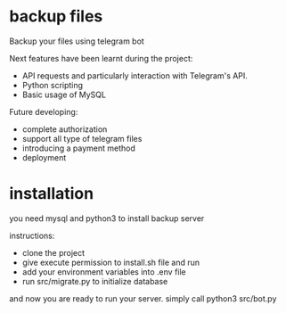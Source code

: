 # backup files
Backup your files using telegram bot

Next features have been learnt during the project:

* API requests and particularly interaction with Telegram's API.
* Python scripting
* Basic usage of MySQL

Future developing:
* complete authorization
* support all type of telegram files
* introducing a payment method
* deployment

# installation 

you need mysql and python3 to install backup server 

instructions:
* clone the project
* give execute permission to install.sh file and run
* add your environment variables into .env file
* run src/migrate.py to initialize database

and now you are ready to run your server. 
simply call python3 src/bot.py
